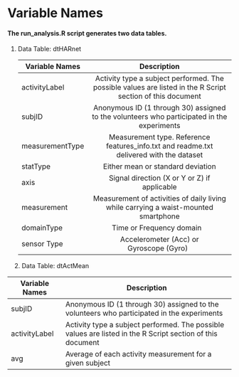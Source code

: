

# Variable Names

#### The run_analysis.R script generates two data tables.

1. Data Table: dtHARnet
    
    | Variable Names  | Description |
    | ----------------|:---------------------------------------------------------------------------:|
    | activityLabel   | Activity type a subject performed. The possible values are listed in the R Script section of this document  |
    | subjID          | Anonymous ID (1 through 30) assigned to the volunteers who participated in the experiments |
    | measurementType | Measurement type. Reference features_info.txt and readme.txt delivered with the dataset     |
    | statType        | Either mean or standard deviation   |
    | axis            | Signal direction (X or Y or Z) if applicable    |
    | measurement     | Measurement of activities of daily living while carrying a waist-mounted smartphone  |
    | domainType      | Time or Frequency domain     |
    | sensor Type     | Accelerometer (Acc) or Gyroscope (Gyro)    |
   
    
2. Data Table: dtActMean

| Variable Names  | Description  |
|---|---|
| subjID  | Anonymous ID (1 through 30) assigned to the volunteers who participated in the experiments    |
| activityLabel  | Activity type a subject performed. The possible values are listed in the R Script section of this document  |
| avg | Average of each activity measurement for a given subject  |
          
     
